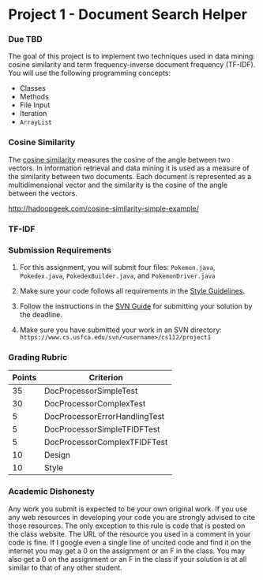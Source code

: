 Project 1 - Document Search Helper
==================================

### Due TBD

The goal of this project is to implement two techniques used in data mining: cosine similarity and term frequency-inverse document frequency (TF-IDF). You will use the following programming concepts:

- Classes
- Methods
- File Input
- Iteration
- `ArrayList`

### Cosine Similarity

The [cosine similarity](https://en.wikipedia.org/wiki/Cosine_similarity) measures the cosine of the angle between two vectors. In information retrieval and data mining it is used as a measure of the similarity between two documents. Each document is represented as a multidimensional vector and the similarity is the cosine of the angle between the vectors.

http://hadoopgeek.com/cosine-similarity-simple-example/

### TF-IDF







### Submission Requirements

1. For this assignment, you will submit four files: `Pokemon.java`, `Pokedex.java`, `PokedexBuilder.java`, and `PokemonDriver.java`

2. Make sure your code follows all requirements in the [Style Guidelines](https://github.com/CS112-S17/notes/blob/master/style.md).

3. Follow the instructions in the [SVN Guide](https://github.com/CS112-S17/notes/blob/master/svn_guide.md) for submitting your solution by the deadline.

4. Make sure you have submitted your work in an SVN directory: `https://www.cs.usfca.edu/svn/<username>/cs112/project1`

### Grading Rubric

| Points | Criterion |
| ------ | -------- |  
| 35 | DocProcessorSimpleTest |
| 30 | DocProcessorComplexTest | 
| 5 | DocProcessorErrorHandlingTest | 
| 5 | DocProcessorSimpleTFIDFTest |
| 5 | DocProcessorComplexTFIDFTest | | 
| 10 | Design |
| 10 | Style |








### Academic Dishonesty

Any work you submit is expected to be your own original work. If you use any web resources in developing your code you are strongly advised to cite those resources. The only exception to this rule is code that is posted on the class website. The URL of the resource you used in a comment in your code is fine. If I google even a single line of uncited code and find it on the internet you may get a 0 on the assignment or an F in the class. You may also get a 0 on the assignment or an F in the class if your solution is at all similar to that of any other student.
